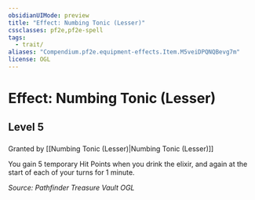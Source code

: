 ```yaml
---
obsidianUIMode: preview
title: "Effect: Numbing Tonic (Lesser)"
cssclasses: pf2e,pf2e-spell
tags:
  - trait/
aliases: "Compendium.pf2e.equipment-effects.Item.M5veiDPQNQBevg7m"
license: OGL
---
```

# Effect: Numbing Tonic (Lesser)
## Level 5
### 






Granted by [[Numbing Tonic (Lesser)|Numbing Tonic (Lesser)]]

You gain 5 temporary Hit Points when you drink the elixir, and again at the start of each of your turns for 1 minute.

*Source: Pathfinder Treasure Vault*
*OGL*
